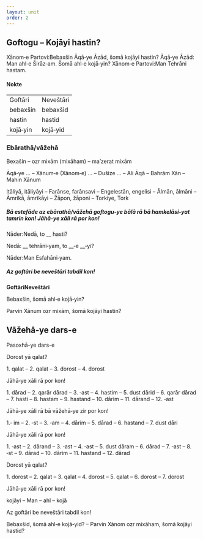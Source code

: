 ```yaml
---
layout: unit
order: 2
---
```



## Goftogu – Kojāyi hastin?

Xānom‐e Partovi:Bebaxšin Āqā‐ye Āzād, šomā kojāyi hastin? Āqā‐ye Āzād: Man ahl‐e Širāz‐am. Šomā ahl‐e kojā‐yin? Xānom‐e Partovi:Man Tehrāni hastam.

#### Nokte

|          |           |
|--------|--------- |
| Goftāri  | Neveštāri |
| bebaxšin | bebaxšid  |
| hastin   | hastid    |
| kojā‐yin | kojā‐yid  |

### Ebārathā/vāžehā

Bexašin – ozr mixām (mixāham) – ma’zerat mixām

Āqā‐ye ... – Xānum‐e (Xānom‐e) ... – Dušize ... – Ali Āqā – Bahrām Xān – Mahin Xānum

Itāliyā, itāliyāyi – Farānse, farānsavi – Engelestān, engelisi – Ālmān, ālmāni – Āmrikā, āmrikāyi – Žāpon, žāponi – Torkiye, Tork

##### Bā estefāde az ebārathā/vāžehā goftogu‐ye bālā rā bā hamkelāsi‐yat tamrin kon! Jāhā‐ye xāli rā por kon!

Nāder:Nedā, to \_\_ hasti?

Nedā: \_\_ tehrāni‐yam, to \_\_‐e \_\_‐yi?

Nāder:Man Esfahāni‐yam.

##### Az goftāri be neveštāri tabdil kon!

**GoftāriNeveštāri**

Bebaxšin, šomā ahl‐e kojā‐yin?

Parvin Xānum ozr mixām, šomā kojāyi hastin?

## Vāžehā-ye dars-e 

Pasoxhā-ye dars-e 

Dorost yā qalat?

1\. qalat – 2. qalat – 3. dorost – 4. dorost

Jāhā‐ye xāli rā por kon!

1\. dārad – 2. qarār dārad – 3. ‐ast – 4. hastim – 5. dust dārid – 6. qarār dārad – 7. hasti – 8. hastam – 9. hastand – 10. dārim – 11. dārand – 12. ‐ast

Jāhā‐ye xāli rā bā vāžehā‐ye zir por kon!

1.‐ im – 2. ‐st – 3. ‐am – 4. dārim – 5. dārad – 6. hastand – 7. dust dāri

Jāhā‐ye xāli rā por kon!

1\. ‐ast – 2. dārand – 3. ‐ast – 4. ‐ast – 5. dust dāram – 6. dārad – 7. ‐ast – 8. ‐st – 9. dārad – 10. dārim – 11. hastand – 12. dārad

Dorost yā qalat?

1\. dorost – 2. qalat – 3. qalat – 4. dorost – 5. qalat – 6. dorost – 7. dorost

Jāhā‐ye xāli rā por kon!

kojāyi – Man – ahl – kojā

Az goftāri be neveštāri tabdil kon!

Bebaxšid, šomā ahl‐e kojā‐yid? – Parvin Xānom ozr mixāham, šomā kojāyi hastid?

